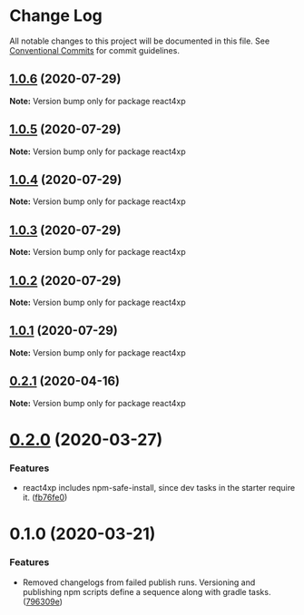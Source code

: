 # Change Log

All notable changes to this project will be documented in this file.
See [Conventional Commits](https://conventionalcommits.org) for commit guidelines.

## [1.0.6](https://github.com/enonic/react4xp-npm/compare/react4xp@1.0.5...react4xp@1.0.6) (2020-07-29)

**Note:** Version bump only for package react4xp





## [1.0.5](https://github.com/enonic/react4xp-npm/compare/react4xp@1.0.4...react4xp@1.0.5) (2020-07-29)

**Note:** Version bump only for package react4xp





## [1.0.4](https://github.com/enonic/react4xp-npm/compare/react4xp@1.0.3...react4xp@1.0.4) (2020-07-29)

**Note:** Version bump only for package react4xp





## [1.0.3](https://github.com/enonic/react4xp-npm/compare/react4xp@1.0.1...react4xp@1.0.3) (2020-07-29)

**Note:** Version bump only for package react4xp





## [1.0.2](https://github.com/enonic/react4xp-npm/compare/react4xp@1.0.1...react4xp@1.0.2) (2020-07-29)

**Note:** Version bump only for package react4xp





## [1.0.1](https://github.com/enonic/react4xp-npm/compare/react4xp@1.0.0...react4xp@1.0.1) (2020-07-29)

**Note:** Version bump only for package react4xp





## [0.2.1](https://github.com/enonic/react4xp-npm/compare/react4xp@0.2.0...react4xp@0.2.1) (2020-04-16)

**Note:** Version bump only for package react4xp





# [0.2.0](https://github.com/enonic/react4xp-npm/compare/react4xp@0.1.0...react4xp@0.2.0) (2020-03-27)


### Features

* react4xp includes npm-safe-install, since dev tasks in the starter require it. ([fb76fe0](https://github.com/enonic/react4xp-npm/commit/fb76fe045bb0097b37d96635f58e1a20cb26504c))





# 0.1.0 (2020-03-21)


### Features

* Removed changelogs from failed publish runs. Versioning and publishing npm scripts define a sequence along with gradle tasks. ([796309e](https://github.com/enonic/react4xp-npm/commit/796309e7fb7715772f5f933da2ed4a6717892321))
